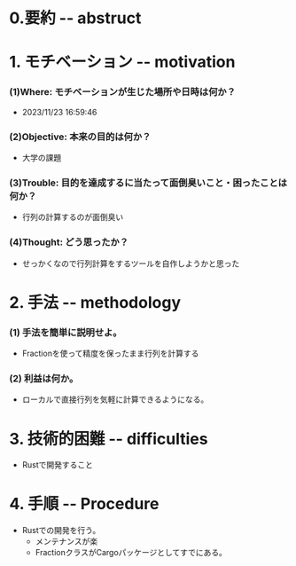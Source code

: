 <!--
    以下の問いに答え、計画書を完成させよ。
    あまり悩まないで、今自分の頭に「明確に」あることだけを書こう。
-->
# 0.要約 -- abstruct
<!-- 最後に記述せよ -->



# 1. モチベーション -- motivation
<!-- そのプロジェクトを完成させないとどのような不利益があるか？ -->
### (1)Where: モチベーションが生じた場所や日時は何か？
- 2023/11/23 16:59:46

### (2)Objective: 本来の目的は何か？
- 大学の課題

### (3)Trouble: 目的を達成するに当たって面倒臭いこと・困ったことは何か？
- 行列の計算するのが面倒臭い

### (4)Thought: どう思ったか？
- せっかくなので行列計算をするツールを自作しようかと思った

# 2. 手法 -- methodology
### (1) 手法を簡単に説明せよ。
- Fractionを使って精度を保ったまま行列を計算する

### (2) 利益は何か。
- ローカルで直接行列を気軽に計算できるようになる。

# 3. 技術的困難 -- difficulties
<!--
    学習が必要な物
  1. 今まで一度もその言語とフレームワークの組み合わせでプロダクトを作ったことがない物
  2. 当分前に(3年前)触れた技術であり、基礎文法について学習が必要である。
-->
- Rustで開発すること

# 4. 手順 -- Procedure
<!-- 開発までの手順を説明する。基本2層以内で分割する -->
- Rustでの開発を行う。
  - メンテナンスが楽
  - FractionクラスがCargoパッケージとしてすでにある。